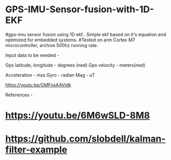 # GPS-IMU-Sensor-fusion-with-1D-EKF

#gps-imu sensor fusion using 1D ekf..
Simple ekf based on it's equation and optimized for embedded systems.
#Tested on arm Cortex M7 microcontroller, archive 500hz running rate.

Input data to be needed -

Gps latitude, longitude - degrees (ned)
Gps velocity - meters(ned)

Acceleration - mss
Gyro - radian
Mag - uT
 
https://youtu.be/GMFnxAAVidk

References -
# https://youtu.be/6M6wSLD-8M8
# https://github.com/slobdell/kalman-filter-example
